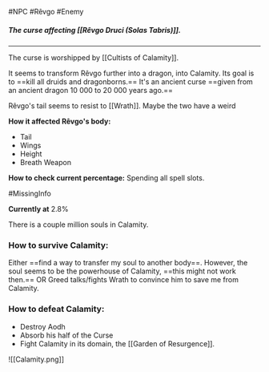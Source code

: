 #NPC #Rêvgo #Enemy 

##### The curse affecting [[Rêvgo Druci (Solas Tabris)]].
---

The curse is worshipped by [[Cultists of Calamity]].

It seems to transform Rêvgo further into a dragon, into Calamity. Its goal is to ==kill all druids and dragonborns.== It's an ancient curse ==given from an ancient dragon 10 000 to 20 000 years ago.==

Rêvgo's tail seems to resist to [[Wrath]]. Maybe the two have a weird

**How it affected Rêvgo's body:**
- Tail
- Wings
- Height
- Breath Weapon

**How to check current percentage:**
Spending all spell slots.

#MissingInfo 

**Currently at** 2.8%

There is a couple million souls in Calamity.
### How to survive Calamity:

Either ==find a way to transfer my soul to another body==. However, the soul seems to be the powerhouse of Calamity, ==this might not work then.==
OR
Greed talks/fights Wrath to convince him to save me from Calamity.

### How to defeat Calamity:
- Destroy Aodh
- Absorb his half of the Curse
- Fight Calamity in its domain, the [[Garden of Resurgence]].

![[Calamity.png]]